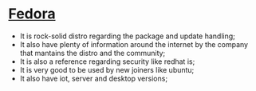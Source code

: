 # [Fedora](https://getfedora.org/pt_BR/)

- It is rock-solid distro regarding the package and update handling;
- It also have plenty of information around the internet by the company that mantains the distro and the community;
- It is also a reference regarding security like redhat is;
- It is very good to be used by new joiners like ubuntu;
- It also have iot, server and desktop versions;
